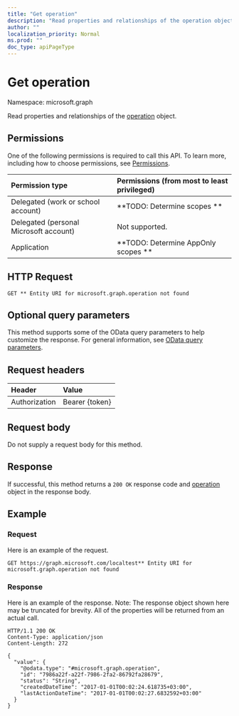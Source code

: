 ```yaml
---
title: "Get operation"
description: "Read properties and relationships of the operation object."
author: ""
localization_priority: Normal
ms.prod: ""
doc_type: apiPageType
---
```


# Get operation

Namespace: microsoft.graph

Read properties and relationships of the [operation](../resources/operation.md) object.

## Permissions
One of the following permissions is required to call this API. To learn more, including how to choose permissions, see [Permissions](/concepts/permissions-reference.md).

|Permission type|Permissions (from most to least privileged)|
|:---|:---|
|Delegated (work or school account)|**TODO: Determine scopes **|
|Delegated (personal Microsoft account)|Not supported.|
|Application|**TODO: Determine AppOnly scopes **|

## HTTP Request
<!-- {
  "blockType": "ignored"
}
-->
``` http
GET ** Entity URI for microsoft.graph.operation not found
```

## Optional query parameters
This method supports some of the OData query parameters to help customize the response. For general information, see [OData query parameters](/graph/query-parameters).

## Request headers
|Header|Value|
|:---|:---|
|Authorization|Bearer {token}|

## Request body
Do not supply a request body for this method.

## Response
If successful, this method returns a `200 OK` response code and [operation](../resources/operation.md) object in the response body.

## Example

### Request
Here is an example of the request.
<!-- {
  "blockType": "request",
  "name": "get_operation"
}
-->
``` http
GET https://graph.microsoft.com/localtest** Entity URI for microsoft.graph.operation not found
```

### Response
Here is an example of the response. Note: The response object shown here may be truncated for brevity. All of the properties will be returned from an actual call.
<!-- {
  "blockType": "response",
  "truncated": true,
  "@odata.type": "microsoft.graph.operation"
}
-->
``` http
HTTP/1.1 200 OK
Content-Type: application/json
Content-Length: 272

{
  "value": {
    "@odata.type": "#microsoft.graph.operation",
    "id": "7986a22f-a22f-7986-2fa2-86792fa28679",
    "status": "String",
    "createdDateTime": "2017-01-01T00:02:24.618735+03:00",
    "lastActionDateTime": "2017-01-01T00:02:27.6832592+03:00"
  }
}
```

